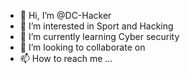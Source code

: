 - 👋 Hi, I’m @DC-Hacker
- 👀 I’m interested in Sport and Hacking
- 🌱 I’m currently learning Cyber security
- 💞️ I’m looking to collaborate on 
- 📫 How to reach me ...

<!---
DC-Hacker/DC-Hacker is a ✨ special ✨ repository because its `README.md` (this file) appears on your GitHub profile.
You can click the Preview link to take a look at your changes.
--->
